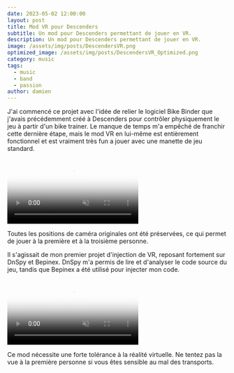 ```yaml
---
date: 2023-05-02 12:00:00
layout: post
title: Mod VR pour Descenders
subtitle: Un mod pour Descenders permettant de jouer en VR.
description: Un mod pour Descenders permettant de jouer en VR.
image: /assets/img/posts/DescendersVR.png
optimized_image: /assets/img/posts/DescendersVR_Optimized.png
category: music
tags:
  - music
  - band
  - passion
author: damien
---
```


J&#39;ai commenc&eacute; ce projet avec l&#39;id&eacute;e de relier le logiciel Bike Binder que j&#39;avais pr&eacute;c&eacute;demment cr&eacute;&eacute; &agrave; Descenders pour contr&ocirc;ler physiquement le jeu &agrave; partir d&#39;un bike trainer. Le manque de temps m&#39;a emp&ecirc;ch&eacute; de franchir cette derni&egrave;re &eacute;tape, mais le mod VR en lui-m&ecirc;me est enti&egrave;rement fonctionnel et est vraiment tr&egrave;s fun a jouer avec une manette de jeu standard.

<div class="video-container">
    <video autoplay loop muted playsinline poster="/assets/img/loading.gif" src="/assets/img/videos/DescendersVR1.mp4" type="video/mp4" preload="auto"></video>
</div>
<div class="video-description">
    <p>Toutes les positions de cam&eacute;ra originales ont &eacute;t&eacute; pr&eacute;serv&eacute;es, ce qui permet de jouer &agrave; la premi&egrave;re et &agrave; la troisi&egrave;me personne.</p>
</div>

Il s&#39;agissait de mon premier projet d&#39;injection de VR, reposant fortement sur DnSpy et Bepinex. DnSpy m&#39;a permis de lire et d&#39;analyser le code source du jeu, tandis que Bepinex a &eacute;t&eacute; utilis&eacute; pour injecter mon code.
<div class="video-container">
    <video autoplay loop muted playsinline poster="/assets/img/loading.gif" src="/assets/img/videos/DescendersVR2.mp4" type="video/mp4" preload="auto"></video>
</div>
<div class="video-description">
    <p>Ce mod n&eacute;cessite une forte tol&eacute;rance &agrave; la r&eacute;alit&eacute; virtuelle. Ne tentez pas la vue &agrave; la premi&egrave;re personne si vous &ecirc;tes sensible au mal des transports.</p>
</div>

